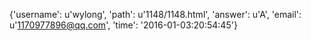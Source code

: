 {'username': u'wylong', 'path': u'1148/1148.html', 'answer': u'A', 'email': u'1170977896@qq.com', 'time': '2016-01-03:20:54:45'}